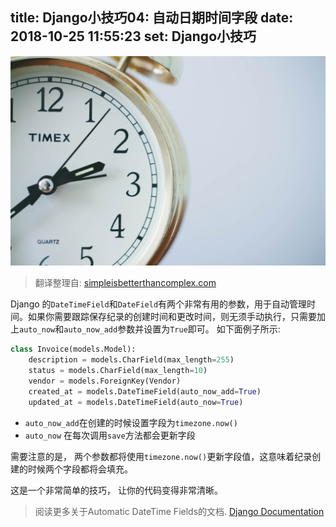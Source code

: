 title: Django小技巧04: 自动日期时间字段
date: 2018-10-25 11:55:23
set: Django小技巧
---

![Time](/uploads/images/time.jpeg "cover")


> 翻译整理自: [simpleisbetterthancomplex.com](https://simpleisbetterthancomplex.com/tips/2016/05/23/django-tip-4-automatic-datetime-fields.html)

Django 的`DateTimeField`和`DateField`有两个非常有用的参数，用于自动管理时间。如果你需要跟踪保存纪录的创建时间和更改时间，则无须手动执行，只需要加上`auto_now`和`auto_now_add`参数并设置为`True`即可。 如下面例子所示:

```python
class Invoice(models.Model):
    description = models.CharField(max_length=255)
    status = models.CharField(max_length=10)
    vendor = models.ForeignKey(Vendor)
    created_at = models.DateTimeField(auto_now_add=True)
    updated_at = models.DateTimeField(auto_now=True)
```

- `auto_now_add`在创建的时候设置字段为`timezone.now()`
- `auto_now` 在每次调用`save`方法都会更新字段


需要注意的是， 两个参数都将使用`timezone.now()`更新字段值，这意味着纪录创建的时候两个字段都将会填充。

这是一个非常简单的技巧， 让你的代码变得非常清晰。




> 阅读更多关于Automatic DateTime Fields的文档. [Django Documentation](https://docs.djangoproject.com/en/dev/ref/models/fields/#datefield)

